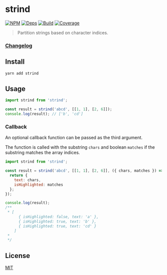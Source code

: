 # strind

[![NPM][npm]][npm-url]
[![Deps][deps]][deps-url]
[![Build][build]][build-badge]
[![Coverage][codecov-shield]][codecov]

> Partition strings based on character indices.

### [Changelog](CHANGELOG.md)

## Install

```bash
yarn add strind
```

## Usage

```js
import strind from 'strind';

const result = strind('abcd', [[1, 1], [2, 6]]);
console.log(result); // ['b', 'cd']
```

### Callback

An optional callback function can be passed as the third argument.

The function is called with the substring `chars` and boolean `matches` if the substring matches the array indices.

```js
import strind from 'strind';

const result = strind('abcd', [[1, 1], [2, 6]], ({ chars, matches }) => {
  return {
    text: chars,
    isHighlighted: matches
  };
});

console.log(result);
/**
 * [
      { isHighlighted: false, text: 'a' },
      { isHighlighted: true, text: 'b' },
      { isHighlighted: true, text: 'cd' }
    ]
 *
 */
```

## License

[MIT](LICENSE)

[npm]: https://img.shields.io/npm/v/strind.svg?color=blue
[npm-url]: https://npmjs.com/package/strind
[deps]: https://david-dm.org/metonym/strind.svg
[deps-url]: https://david-dm.org/metonym/strind
[build]: https://travis-ci.com/metonym/strind.svg?branch=master
[build-badge]: https://travis-ci.com/metonym/strind
[codecov]: https://codecov.io/gh/metonym/strind
[codecov-shield]: https://img.shields.io/codecov/c/github/metonym/strind.svg
